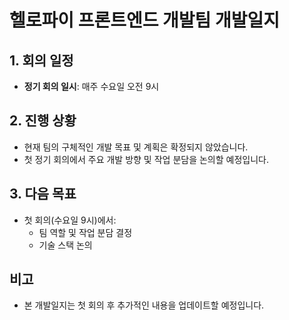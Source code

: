 # 헬로파이 프론트엔드 개발팀 개발일지

## 1. 회의 일정
- **정기 회의 일시**: 매주 수요일 오전 9시

## 2. 진행 상황
- 현재 팀의 구체적인 개발 목표 및 계획은 확정되지 않았습니다.
- 첫 정기 회의에서 주요 개발 방향 및 작업 분담을 논의할 예정입니다.

## 3. 다음 목표
- 첫 회의(수요일 9시)에서:
  - 팀 역할 및 작업 분담 결정
  - 기술 스택 논의

## 비고
- 본 개발일지는 첫 회의 후 추가적인 내용을 업데이트할 예정입니다.
